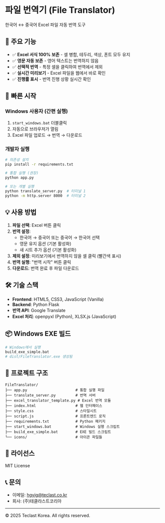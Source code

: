 # 파일 번역기 (File Translator)

한국어 ↔ 중국어 Excel 파일 자동 번역 도구

## 🌟 주요 기능

- ✅ **Excel 서식 100% 보존** - 셀 병합, 테두리, 색상, 폰트 모두 유지
- ✅ **영문 자동 보존** - 영어 텍스트는 번역하지 않음
- ✅ **선택적 번역** - 특정 셀을 클릭하여 번역에서 제외
- ✅ **실시간 미리보기** - Excel 파일을 웹에서 바로 확인
- ✅ **진행률 표시** - 번역 진행 상황 실시간 확인

## 🚀 빠른 시작

### Windows 사용자 (간편 실행)

1. `start_windows.bat` 더블클릭
2. 자동으로 브라우저가 열림
3. Excel 파일 업로드 → 번역 → 다운로드

### 개발자 실행

```bash
# 의존성 설치
pip install -r requirements.txt

# 통합 실행 (권장)
python app.py

# 또는 개별 실행
python translate_server.py  # 터미널 1
python -m http.server 8000  # 터미널 2
```

## 💡 사용 방법

1. **파일 선택**: Excel 버튼 클릭
2. **번역 설정**: 
   - 한국어 → 중국어 또는 중국어 → 한국어 선택
   - 영문 유지 옵션 (기본 활성화)
   - 새 시트 추가 옵션 (기본 활성화)
3. **제외 설정**: 미리보기에서 번역하지 않을 셀 클릭 (빨간색 표시)
4. **번역 실행**: "번역 시작" 버튼 클릭
5. **다운로드**: 번역 완료 후 파일 다운로드

## 🛠 기술 스택

- **Frontend**: HTML5, CSS3, JavaScript (Vanilla)
- **Backend**: Python Flask
- **번역 API**: Google Translate
- **Excel 처리**: openpyxl (Python), XLSX.js (JavaScript)

## 📦 Windows EXE 빌드

```bash
# Windows에서 실행
build_exe_simple.bat
# dist/FileTranslator.exe 생성됨
```

## 📂 프로젝트 구조

```
FileTranslator/
├── app.py                      # 통합 실행 파일
├── translate_server.py         # 번역 서버
├── excel_translator_template.py # Excel 번역 모듈
├── index.html                  # 웹 인터페이스
├── style.css                   # 스타일시트
├── script.js                   # 프론트엔드 로직
├── requirements.txt            # Python 패키지
├── start_windows.bat           # Windows 실행 스크립트
├── build_exe_simple.bat        # EXE 빌드 스크립트
└── icons/                      # 아이콘 파일들
```

## 📝 라이선스

MIT License

## 📞 문의

- 이메일: hgyjg@teclast.co.kr
- 회사: (주)테클라스트코리아

---
© 2025 Teclast Korea. All rights reserved.